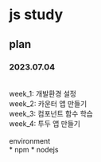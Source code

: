 # js study
## plan

### 2023.07.04
<br>
week_1: 개발환경 설정
<br>
week_2: 카운터 앱 만들기
<br>
week_3: 컴포넌트 함수 학습
<br>
week_4: 투두 앱 만들기

<br>
<br>
environment
<br>
* npm
* nodejs